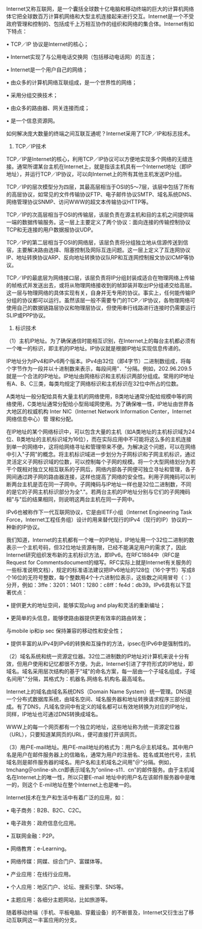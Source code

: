 
Internet又称互联网，是一个囊括全球数十亿电脑和移动终端的巨大的计算机网络体它把全球数百万计算机网络和大型主机连接起来进行交互。Internet是一个不受政府管理和控制的、包括成千上万相互协作的组织和网络的集合体。Internet有如下特点：

• TCP／IP 协议是Internet的核心；

• Internet实现了与公用电话交换网（包括移动电话网）的互连；

• Internet是一个用户自己的网络；

• 由众多的计算机网络互联组成，是一个世界性的网络；

• 采用分组交换技术；

• 由众多的路由器、网关连接而成；

• 是一个信息资源网。



如何解决庞大数量的终端之间互联互通呢？Internet采用了TCP／IP和标志技术。

1. TCP／IP技术

TCP／IP是Internet的核心，利用TCP／IP协议可以方便地实现多个网络的无缝连接。通常所谓某台主机在Internet上，就是指该主机具有一个Internet地址（即IP地址），并运行TCP／IP协议，可以向Internet上的所有其他主机发送IP分组。

TCP／IP的层次模型分为四层，其最高层相当于OSI的5～7层，该层中包括了所有的高层协议，如常见的文件传输协议FTP、电子邮件协议SMTP、域名系统DNS、网络管理协议SNMP、访问WWW的超文本传输协议HTTP等。

TCP／IP的次高层相当于OSI的传输层，该层负责在源主机和目的主机之间提供端一端的数据传输服务。这一层上主要定义了两个协议：面向连接的传输控制协议TCP和无连接的用户数据报协议UDP。

TCP／IP的第二层相当于OSI的网络层，该层负责将分组独立地从信源传送到信宿，主要解决路由选择、阻塞控制及网际互连问题。这一层上定义了互连网协议IP、地址转换协议ARP、反向地址转换协议队RP和互连网控制报文协议ICMP等协议。

TCP／IP的最底层为网络接口层，该层负责将IP分组封装成适合在物理网络上传输的帧格式并发送出去，或将从物理网络接收到的帧卸装并取出IP分组递交给高层。这一层与物理网络的具体实现有关，自身并无专用的协议。事实上，任何能传输IP分组的协议都可以运行。虽然该层一般不需要专门的TCP／IP协议，各物理网络可使用自己的数据链路层协议和物理层协议，但使用串行线路进行连接时仍需要运行SLIP或PPP协议。

1. 标识技术

（1）主机IP地址。为了确保通信时能相互识别，在Internet上的每台主机都必须有一个唯一的标识，即主机的IP地址。IP协议就是根据IP地址实现信息传递的。

IP地址分为IPv4和IPv6两个版本。IPv4由32位（即4字节）二进制数组成，将每个字节作为一段并以十进制数来表示，每段间用"．"分隔。例如，202.96.209.5
就是一个合法的IP地址。IP地址由网络标识和主机标识两部分组成。常用的IP地址有A、B、C三类，每类均规定了网络标识和主机标识在32位中所占的位数。

A类地址一般分配给具有大量主机的网络使用，B类地址通常分配给规模中等的网络使用，C类地址通常分配给小型局域网使用。为了确保唯一性，IP地址由世界各大地区的权威机构 Inter NIC（Internet Network Information Center，Internet 网络信息中心）管 理和分配。

在IP地址的某个网络标识中，可以包含大量的主机（如A类地址的主机标识域为24位、B类地址的主机标识域为16位），而在实际应用中不可能将这么多的主机连接到单一的网络中，这将给网络寻址和管理带来不便。为解决这个问题，可以在网络中引入"子网"的概念。将主机标识域进一步划分为子网标识和子网主机标识，通过灵活定义子网标识域的位数，可以控制每个子网的规模。将一个大型网络划分为若干个既相对独立又相互联系的子网后，网络内部各子网便可独立寻址和管理，各子网间通过跨子网的路由器连接，这样也提高了网络的安全性。利用子网掩码可以判断两台主机是否在同一子网中。子网掩码与IP地址一样也是32位二进制数，不同的是它的子网主机标识部分为全"."。若两台主机的IP地址分别与它们的子网掩码相"与"后的结果相同，则说明这两台主机在同一子网中。

IPv6也被称作下一代互联网协议，它是由IETF小组（Internet Engineering Task Force，Internet工程任务组）设计的用来替代现行的IPv4（现行的IP）协议的一种新的IP协议。

我们知道，Internet的主机都有一个唯一的IP地址，IP地址用一个32位二进制的数表示一个主机号码，但32位地址资源有限，已经不能满足用户的需求了，因此Internet研究组织发布新的主机标识方法，即IPv6。在RFC1884中（RFC是Request for Commentsdocument的缩写。RFC实际上就是Internet有关服务的一些标准说明文档），规定的标准语法建议把IPv6地址的128位（16个字节）写成8个16位的无符号整数，每个整数用4个十六进制位表示，这些数之间用冒号（：）分开，例如：3ffe：3201：1401：1280：c8ff：fe4d：db39。IPv6具有以下显著优点：

• 提供更大的地址空间，能够实现plug and play和灵活的重新编址；

• 更简单的头信息，能够使路由器提供更有效率的路由转发；



与mobile ip和ip sec 保持兼容的移动性和安全性；

• 提供丰富的从IPv4到IPv6的转换和互操作的方法，ipsec在IPv6中是强制性的。



（2）域名系统和统一资源定位器。32位二进制数的IP地址对计算机来说十分有效，但用户使用和记忆都很不方便。为此，Internet引进了字符形式的IP地址，即域名。域名采用层次结构的基于"域"的命名方案，每一层由一个子域名组成，子域名间用"."分隔，其格式为：机器名.网络名.机构名.最高域名。

Internet上的域名由域名系统DNS（Domain Name
System）统一管理。DNS是一个分布式数据库系统，由域名空间、域名服务器和地址转换请求程序三部分组成。有了DNS，凡域名空间中有定义的域名都可以有效地转换为对应的IP地址，同样，IP地址也可通过DNS转换成域名。

WWW上的每一个网页都有一个独立的地址，这些地址称为统一资源定位器（URL），只要知道某网页的URL，便可直接打开该网页。

（3）用户E-mail地址。用户E-mail地址的格式为：用户名＠主机域名。其中用户名是用户在邮件服务器上的信箱名，通常为用户的注册名、姓名或其他代号，主机域名则是邮件服务器的域名。用户名和主机域名之间用"＠"分隔。例如，tmchang＠online-sh.cn即表示域名为"online-s11．cn"的邮件服务。由于主机域名在Internet上的唯一性，所以只要E-mail 地址中的用户名在该邮件服务器中是唯一的，则这个 E-mil地址在整个Internet上也是唯一的。

Internet技术在生产和生活中有着广泛的应用，如：

• 电子商务：B2B、B2C、C2C。

• 电子政务：政府信息化应用。

• 互联网金融：P2P。

• 网络教育：e-Learning。

• 网络传媒：网媒、综合门户、富媒体等。

• 产业应用：在线行业应用。

• 个人应用：地区门户、论坛、搜索引擎、SNS等。

• 主题应用：各细分主题网站，比如旅游等。



随着移动终端（手机、平板电脑、穿戴设备）的不断普及，Internet又衍生出了移动互联网这一丰富应用的分支。
